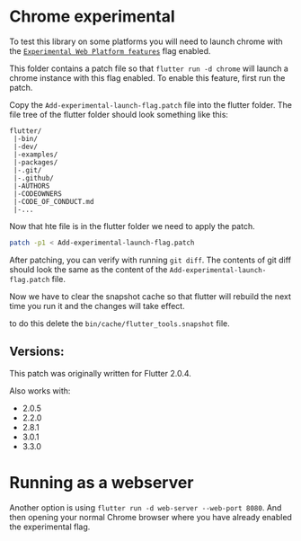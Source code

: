 # Chrome experimental

To test this library on some platforms you will need to launch chrome with the
[`Experimental Web Platform features`](chrome://flags/#enable-experimental-web-platform-features) flag enabled.

This folder contains a patch file so that `flutter run -d chrome` will launch a chrome instance with this flag enabled.
To enable this feature, first run the patch.

Copy the `Add-experimental-launch-flag.patch` file into the flutter folder. The file tree of the flutter folder should
look something like this:

```text
flutter/
 |-bin/
 |-dev/
 |-examples/
 |-packages/
 |-.git/
 |-.github/
 |-AUTHORS
 |-CODEOWNERS
 |-CODE_OF_CONDUCT.md
 |-...
```

Now that hte file is in the flutter folder we need to apply the patch.

```bash
patch -p1 < Add-experimental-launch-flag.patch
```

After patching, you can verify with running `git diff`. The contents of git diff should look the same as the content of
the `Add-experimental-launch-flag.patch` file.

Now we have to clear the snapshot cache so that flutter will rebuild the next time you run it and the changes will take
effect.

to do this delete the `bin/cache/flutter_tools.snapshot` file.

## Versions:

This patch was originally written for Flutter 2.0.4.

Also works with:
 - 2.0.5
 - 2.2.0
 - 2.8.1
 - 3.0.1
 - 3.3.0

# Running as a webserver

Another option is using `flutter run -d web-server --web-port 8080`. And then opening your normal Chrome browser where
you have already enabled the experimental flag.
